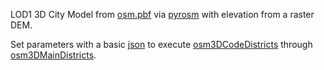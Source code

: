 LOD1 3D City Model from [osm.pbf](https://wiki.openstreetmap.org/wiki/PBF_Format) via [pyrosm](https://pyrosm.readthedocs.io/en/latest/) with elevation from a raster DEM.


Set parameters with a basic [json](https://github.com/AdrianKriger/osm_LoD1_3DCityModel/blob/main/districts/osm3Ddistricts_param.json) to execute [osm3DCodeDistricts](https://github.com/AdrianKriger/osm_LoD1_3DCityModel/blob/main/districts/osm3DCodeDistricts.py) through [osm3DMainDistricts](https://github.com/AdrianKriger/osm_LoD1_3DCityModel/blob/main/districts/osm3DMainDistricts.py).
